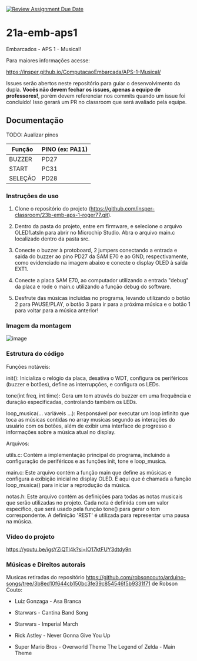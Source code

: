 [![Review Assignment Due Date](https://classroom.github.com/assets/deadline-readme-button-24ddc0f5d75046c5622901739e7c5dd533143b0c8e959d652212380cedb1ea36.svg)](https://classroom.github.com/a/VFRkr4Ac)
# 21a-emb-aps1

Embarcados - APS 1 - Musical!

Para maiores informações acesse:

https://insper.github.io/ComputacaoEmbarcada/APS-1-Musical/

Issues serão abertos neste repositório para guiar o desenvolvimento
da dupla. **Vocês não devem fechar os issues, apenas a equipe de professores!**, porém devem referenciar nos commits quando um issue 
foi concluído! Isso gerará um PR no classroom que será avaliado pela equipe.

## Documentação

TODO: Aualizar pinos

| Função  | PINO (ex: PA11) |
|---------|-----------------|
| BUZZER  |      PD27       |
| START   |    PC31         |
| SELEÇÃO |       PD28      |

### Instruções de uso

1. Clone o repositório do projeto (https://github.com/insper-classroom/23b-emb-aps-1-roger77.git).
   
2. Dentro da pasta do projeto, entre em firmware, e selecione o arquivo OLED1.atsln para abrir no Microchip Studio. Abra o arquivo main.c localizado dentro da pasta src.

3. Conecte o buzzer à protoboard, 2 jumpers conectando a entrada e saida do buzzer ao pino PD27 da SAM E70 e ao GND, respectivamente, como evidenciado na imagem abaixo e conecte o display OLED à saída EXT1.

4. Conecte a placa SAM E70, ao computador utilizando a entrada "debug" da placa e rode o main.c utilizando a função debug do software.

5. Desfrute das músicas incluidas no programa, levando utilizando o botão 2 para PAUSE/PLAY, o botão 3 para ir para a próxima música e o botão 1 para voltar para a música anterior!

### Imagem da montagem

![image](https://github.com/insper-classroom/23b-emb-aps-1-roger77/assets/67804009/dfe00cf6-e73e-451c-a3c4-0205deeb329c)

### Estrutura do código

Funções notáveis:

init(): Inicializa o relógio da placa, desativa o WDT, configura os periféricos (buzzer e botões), define as interrupções, e configura os LEDs.

tone(int freq, int time): Gera um tom através do buzzer em uma frequência e duração especificadas, controlando também os LEDs.

loop_musica(... variáveis ...): Responsável por executar um loop infinito que toca as músicas contidas no array musicas segundo as interações do usuário com os botões, além de exibir uma interface de progresso e informações sobre a música atual no display.

Arquivos:

utils.c: Contém a implementação principal do programa, incluindo a configuração de periféricos e as funções init, tone e loop_musica.

main.c: Este arquivo contém a função main que define as músicas e configura a exibição inicial no display OLED. É aqui que é chamada a função loop_musica() para iniciar a reprodução da música.

notas.h: Este arquivo contém as definições para todas as notas musicais que serão utilizadas no projeto. Cada nota é definida com um valor específico, que será usado pela função tone() para gerar o tom correspondente. A definição 'REST' é utilizada para representar uma pausa na música.

### Vídeo do projeto

https://youtu.be/igsYZiQTl4k?si=lO17ktFUY3dtdy9n

### Músicas e Direitos autorais

Musicas retiradas do repositório https://github.com/robsoncouto/arduino-songs/tree/3b8ed10f644cb150bc3fe39c854546f5b9331f71 de Robson Couto:

- Luiz Gonzaga - Asa Branca

- Starwars - Cantina Band Song

- Starwars - Imperial March

- Rick Astley - Never Gonna Give You Up

- Super Mario Bros - Overworld Theme
The Legend of Zelda - Main Theme



